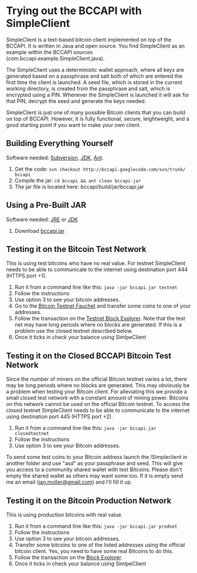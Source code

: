# Trying out the BCCAPI with SimpleClient #

SimpleClient is a text-based bitcoin client implemented on top of the BCCAPI. It is written in Java and open source. You find SimpleClient as an example within the BCCAPI sources (com.bccapi.example.SimpleClient.java).

The SimpleClient uses a deterministic wallet approach, where all keys are generated based on a passphrase and salt both of which are entered the first time the client is launched. A seed file, which is stored in the current working directory, is created from the passphrase and salt, which is encrypted using a PIN. Whenever the SimpleClient is launched it will ask for that PIN, decrypt the seed and generate the keys needed.

SimpleClient is just one of many possible Bitcoin clients that you can build  on top of BCCAPI. However, it is fully functional, secure, leightweight, and a good starting point if you want to make your own client.

## Building Everything Yourself ##
Software needed: [Subversion](http://subversion.apache.org),  [JDK](http://www.oracle.com/technetwork/java/javase/downloads/index.html), [Ant](http://ant.apache.org/bindownload.cgi).
  1. Get the code: `svn checkout http://bccapi.googlecode.com/svn/trunk/ bccapi`
  1. Compile the jar: `cd bccapi && ant clean bccapi-jar`
  1. The jar file is located here: bccapi/build/jar/bccapi.jar

## Using a Pre-Built JAR ##
Software needed: [JRE](http://www.java.com/en/download/) or [JDK](http://www.oracle.com/technetwork/java/javase/downloads/index.html)
  1. Download [bccapi.jar](http://code.google.com/p/bccapi/downloads/list)

## Testing it on the Bitcoin Test Network ##
This is using test bitcoins who have no real value. For testnet SimpleClient needs to be able to communicate to the internet using destination port 444 (HTTPS port +1).
  1. Run it from a command line like this: `java -jar bccapi.jar testnet`
  1. Follow the instructions
  1. Use option 3 to see your bitcoin addresses.
  1. Go to the [Bitcoin Testnet Fauchet](https://testnet.freebitcoins.appspot.com/) and transfer some coins to one of your addresses.
  1. Follow the transaction on the [Testnet Block Explorer](http://blockexplorer.com/testnet). Note that the test net may have long periods where no blocks are generated. If this is a problem use the closed testnet described below.
  1. Once it ticks in check your balance using SimlpeClient

## Testing it on the Closed BCCAPI Bitcoin Test Network ##
Since the number of miners on the official Bitcoin testnet varies a lot, there may be long periods where no blocks are generated. This may obviously be a problem when testing your Bitcoin client.
For alleviating this we provide a small closed test network with a constant amount of mining power. Bitcoins on this network cannot be used on the official Bitcoin testnet.
To access the closed testnet SimpleClient needs to be able to communicate to the internet using destination port 445 (HTTPS port +2).
  1. Run it from a command line like this: `java -jar bccapi.jar closedtestnet`
  1. Follow the instructions
  1. Use option 3 to see your Bitcoin addresses.

To send some test coins to your Bitcoin address launch the !Simpleclient in another folder and use "asd" as your passphrase and seed. This will give you access to a community shared wallet with test Bitcoins. Please don't empty the shared wallet as others may want some too. If it is empty send me an email (jan.moller@gmail.com) and I'll fill it up.

## Testing it on the Bitcoin Production Network ##
This is using production bitcoins with real value.
  1. Run it from a command line like this: `java -jar bccapi.jar prodnet`
  1. Follow the instructions
  1. Use option 3 to see your bitcoin addresses.
  1. Transfer some bitcoins to one of the listed addresses using the official bitcoin client. Yes, you need to have some real Bitcoins to do this.
  1. Follow the transaction on the [Block Explorer](http://blockexplorer.com).
  1. Once it ticks in check your balance using SimlpeClient